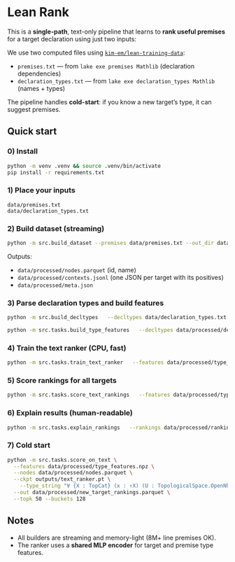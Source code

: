 # Lean Rank

This is a **single-path**, text-only pipeline that learns to **rank useful premises**
for a target declaration using just two inputs:

We use two computed files using [`kim-em/lean-training-data`](https://github.com/kim-em/lean-training-data):
- `premises.txt` — from `lake exe premises Mathlib` (declaration dependencies)
- `declaration_types.txt` — from `lake exe declaration_types Mathlib` (names + types)

The pipeline handles **cold-start**: if you know a new target’s type, it can suggest premises.

## Quick start

### 0) Install
```bash
python -m venv .venv && source .venv/bin/activate
pip install -r requirements.txt
```

### 1) Place your inputs
```
data/premises.txt
data/declaration_types.txt
```

### 2) Build dataset (streaming)
```bash
python -m src.build_dataset --premises data/premises.txt --out_dir data/processed
```
Outputs:
- `data/processed/nodes.parquet` (id, name)
- `data/processed/contexts.jsonl` (one JSON per target with its positives)
- `data/processed/meta.json`

### 3) Parse declaration types and build features
```bash
python -m src.build_decltypes   --decltypes data/declaration_types.txt   --nodes data/processed/nodes.parquet   --out_dir data/processed

python -m src.tasks.build_type_features   --decltypes data/processed/decltypes.parquet   --nodes data/processed/nodes.parquet   --out data/processed/type_features.npz   --buckets 128
```

### 4) Train the text ranker (CPU, fast)
```bash
python -m src.tasks.train_text_ranker   --features data/processed/type_features.npz   --contexts data/processed/contexts.jsonl   --out_ckpt outputs/text_ranker.pt   --emb_dim 64 --batch 512 --neg_per_pos 8 --epochs 1
```

### 5) Score rankings for all targets
```bash
python -m src.tasks.score_text_rankings   --features data/processed/type_features.npz   --contexts data/processed/contexts.jsonl   --nodes data/processed/nodes.parquet   --ckpt outputs/text_ranker.pt   --out data/processed/rankings.parquet   --topk 50 --batch 512 --chunk 128000
```

### 6) Explain results (human-readable)
```bash
python -m src.tasks.explain_rankings   --rankings data/processed/rankings.parquet   --nodes data/processed/nodes.parquet   --contexts data/processed/contexts.jsonl   --out data/processed/rankings_explained.csv   --format csv --sort_by recall --topk 50 --limit 500
```

### 7) Cold start
```bash
python -m src.tasks.score_on_text \
  --features data/processed/type_features.npz \
  --nodes data/processed/nodes.parquet \
  --ckpt outputs/text_ranker.pt \
    --type_string "∀ {X : TopCat} (x : ↑X) (U : TopologicalSpace.OpenNhds (↑(CategoryTheory.CategoryStruct.id X) x)), (TopologicalSpace.OpenNhds.map (CategoryTheory.CategoryStruct.id X) x).obj U = U" \
  --out data/processed/new_target_rankings.parquet \
  --topk 50 --buckets 128
```

## Notes
- All builders are streaming and memory-light (8M+ line premises OK).
- The ranker uses a **shared MLP encoder** for target and premise type features.

